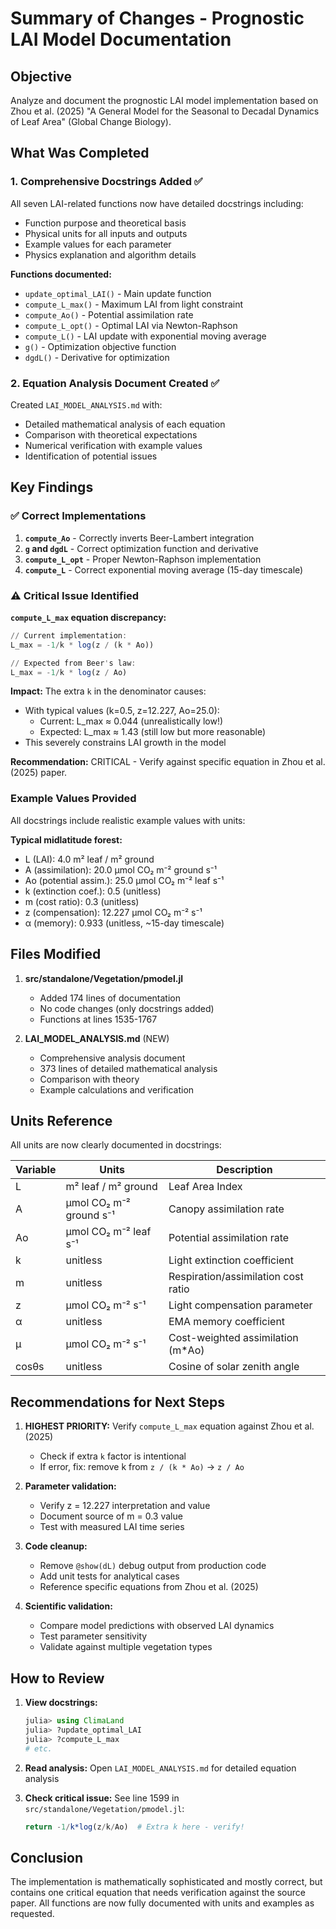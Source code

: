 # Summary of Changes - Prognostic LAI Model Documentation

## Objective
Analyze and document the prognostic LAI model implementation based on Zhou et al. (2025) 
"A General Model for the Seasonal to Decadal Dynamics of Leaf Area" (Global Change Biology).

## What Was Completed

### 1. Comprehensive Docstrings Added ✅
All seven LAI-related functions now have detailed docstrings including:
- Function purpose and theoretical basis
- Physical units for all inputs and outputs
- Example values for each parameter
- Physics explanation and algorithm details

**Functions documented:**
- `update_optimal_LAI()` - Main update function
- `compute_L_max()` - Maximum LAI from light constraint
- `compute_Ao()` - Potential assimilation rate
- `compute_L_opt()` - Optimal LAI via Newton-Raphson
- `compute_L()` - LAI update with exponential moving average
- `g()` - Optimization objective function
- `dgdL()` - Derivative for optimization

### 2. Equation Analysis Document Created ✅
Created `LAI_MODEL_ANALYSIS.md` with:
- Detailed mathematical analysis of each equation
- Comparison with theoretical expectations
- Numerical verification with example values
- Identification of potential issues

## Key Findings

### ✅ Correct Implementations
1. **`compute_Ao`** - Correctly inverts Beer-Lambert integration
2. **`g` and `dgdL`** - Correct optimization function and derivative
3. **`compute_L_opt`** - Proper Newton-Raphson implementation
4. **`compute_L`** - Correct exponential moving average (15-day timescale)

### ⚠️ Critical Issue Identified

**`compute_L_max` equation discrepancy:**
```julia
// Current implementation:
L_max = -1/k * log(z / (k * Ao))

// Expected from Beer's law:
L_max = -1/k * log(z / Ao)
```

**Impact:** The extra `k` in the denominator causes:
- With typical values (k=0.5, z=12.227, Ao=25.0):
  - Current: L_max ≈ 0.044 (unrealistically low!)
  - Expected: L_max ≈ 1.43 (still low but more reasonable)
- This severely constrains LAI growth in the model

**Recommendation:** CRITICAL - Verify against specific equation in Zhou et al. (2025) paper.

### Example Values Provided

All docstrings include realistic example values with units:

**Typical midlatitude forest:**
- L (LAI): 4.0 m² leaf / m² ground
- A (assimilation): 20.0 μmol CO₂ m⁻² ground s⁻¹
- Ao (potential assim.): 25.0 μmol CO₂ m⁻² leaf s⁻¹
- k (extinction coef.): 0.5 (unitless)
- m (cost ratio): 0.3 (unitless)
- z (compensation): 12.227 μmol CO₂ m⁻² s⁻¹
- α (memory): 0.933 (unitless, ~15-day timescale)

## Files Modified

1. **src/standalone/Vegetation/pmodel.jl**
   - Added 174 lines of documentation
   - No code changes (only docstrings added)
   - Functions at lines 1535-1767

2. **LAI_MODEL_ANALYSIS.md** (NEW)
   - Comprehensive analysis document
   - 373 lines of detailed mathematical analysis
   - Comparison with theory
   - Example calculations and verification

## Units Reference

All units are now clearly documented in docstrings:

| Variable | Units | Description |
|----------|-------|-------------|
| L | m² leaf / m² ground | Leaf Area Index |
| A | μmol CO₂ m⁻² ground s⁻¹ | Canopy assimilation rate |
| Ao | μmol CO₂ m⁻² leaf s⁻¹ | Potential assimilation rate |
| k | unitless | Light extinction coefficient |
| m | unitless | Respiration/assimilation cost ratio |
| z | μmol CO₂ m⁻² s⁻¹ | Light compensation parameter |
| α | unitless | EMA memory coefficient |
| μ | μmol CO₂ m⁻² s⁻¹ | Cost-weighted assimilation (m*Ao) |
| cosθs | unitless | Cosine of solar zenith angle |

## Recommendations for Next Steps

1. **HIGHEST PRIORITY:** Verify `compute_L_max` equation against Zhou et al. (2025)
   - Check if extra `k` factor is intentional
   - If error, fix: remove k from `z / (k * Ao)` → `z / Ao`

2. **Parameter validation:**
   - Verify z = 12.227 interpretation and value
   - Document source of m = 0.3 value
   - Test with measured LAI time series

3. **Code cleanup:**
   - Remove `@show(dL)` debug output from production code
   - Add unit tests for analytical cases
   - Reference specific equations from Zhou et al. (2025)

4. **Scientific validation:**
   - Compare model predictions with observed LAI dynamics
   - Test parameter sensitivity
   - Validate against multiple vegetation types

## How to Review

1. **View docstrings:**
   ```julia
   julia> using ClimaLand
   julia> ?update_optimal_LAI
   julia> ?compute_L_max
   # etc.
   ```

2. **Read analysis:**
   Open `LAI_MODEL_ANALYSIS.md` for detailed equation analysis

3. **Check critical issue:**
   See line 1599 in `src/standalone/Vegetation/pmodel.jl`:
   ```julia
   return -1/k*log(z/k/Ao)  # Extra k here - verify!
   ```

## Conclusion

The implementation is mathematically sophisticated and mostly correct, but contains one 
critical equation that needs verification against the source paper. All functions are 
now fully documented with units and examples as requested.
